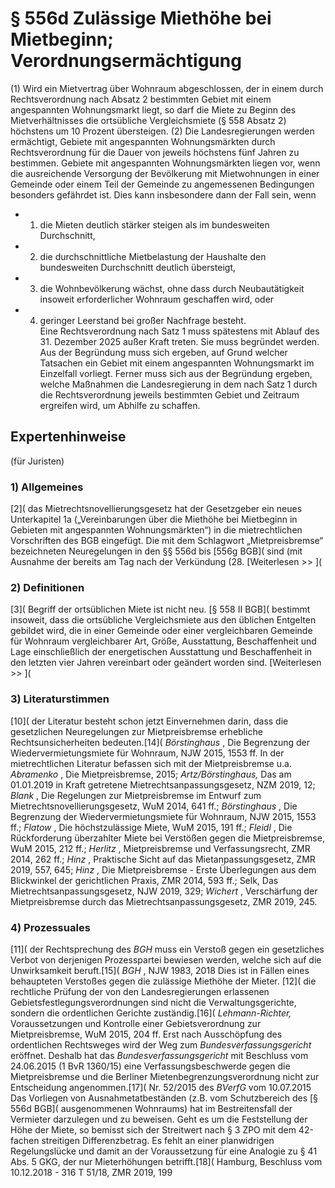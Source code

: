 # § 556d Zulässige Miethöhe bei Mietbeginn; Verordnungsermächtigung
(1) Wird ein Mietvertrag über Wohnraum abgeschlossen, der in einem durch Rechtsverordnung nach Absatz 2 bestimmten Gebiet mit einem angespannten Wohnungsmarkt liegt, so darf die Miete zu Beginn des Mietverhältnisses die ortsübliche Vergleichsmiete (§ 558 Absatz 2) höchstens um 10 Prozent übersteigen.
(2) Die Landesregierungen werden ermächtigt, Gebiete mit angespannten Wohnungsmärkten durch Rechtsverordnung für die Dauer von jeweils höchstens fünf Jahren zu bestimmen. Gebiete mit angespannten Wohnungsmärkten liegen vor, wenn die ausreichende Versorgung der Bevölkerung mit Mietwohnungen in einer Gemeinde oder einem Teil der Gemeinde zu angemessenen Bedingungen besonders gefährdet ist. Dies kann insbesondere dann der Fall sein, wenn
* 1. die Mieten deutlich stärker steigen als im bundesweiten Durchschnitt,
* 2. die durchschnittliche Mietbelastung der Haushalte den bundesweiten Durchschnitt deutlich übersteigt,
* 3. die Wohnbevölkerung wächst, ohne dass durch Neubautätigkeit insoweit erforderlicher Wohnraum geschaffen wird, oder
* 4. geringer Leerstand bei großer Nachfrage besteht.  
Eine Rechtsverordnung nach Satz 1 muss spätestens mit Ablauf des 31. Dezember 2025 außer Kraft treten. Sie muss begründet werden. Aus der Begründung muss sich ergeben, auf Grund welcher Tatsachen ein Gebiet mit einem angespannten Wohnungsmarkt im Einzelfall vorliegt. Ferner muss sich aus der Begründung ergeben, welche Maßnahmen die Landesregierung in dem nach Satz 1 durch die Rechtsverordnung jeweils bestimmten Gebiet und Zeitraum ergreifen wird, um Abhilfe zu schaffen.
## Expertenhinweise
(für Juristen)
### 1) Allgemeines
[2]( das Mietrechtsnovellierungsgesetz hat der Gesetzgeber ein neues Unterkapitel 1a („Vereinbarungen über die Miethöhe bei Mietbeginn in Gebieten mit angespannten Wohnungsmärkten“) in die mietrechtlichen Vorschriften des BGB eingefügt. Die mit dem Schlagwort „Mietpreisbremse“ bezeichneten Neuregelungen in den §§ 556d bis [556g BGB]( sind (mit Ausnahme der bereits am Tag nach der Verkündung (28.
[Weiterlesen >> ](
### 2) Definitionen
[3]( Begriff der ortsüblichen Miete ist nicht neu. [§ 558 II BGB]( bestimmt insoweit, dass die ortsübliche Vergleichsmiete aus den üblichen Entgelten gebildet wird, die in einer Gemeinde oder einer vergleichbaren Gemeinde für Wohnraum vergleichbarer Art, Größe, Ausstattung, Beschaffenheit und Lage einschließlich der energetischen Ausstattung und Beschaffenheit in den letzten vier Jahren vereinbart oder geändert worden sind.
[Weiterlesen >> ](
### 3) Literaturstimmen
[10]( der Literatur besteht schon jetzt Einvernehmen darin, dass die gesetzlichen Neuregelungen zur Mietpreisbremse erhebliche Rechtsunsicherheiten bedeuten.[14]( _Börstinghaus_ , Die Begrenzung der Wiedervermietungsmiete für Wohnraum, NJW 2015, 1553 ff.
In der mietrechtlichen Literatur befassen sich mit der Mietpreisbremse u.a. _Abramenko_ , Die Mietpreisbremse, 2015; _Artz/Börstinghaus,_ Das am 01.01.2019 in Kraft getretene Mietrechtsanpassungsgesetz, NZM 2019, 12; _Blank_ , Die Regelungen zur Mietpreisbremse im Entwurf zum Mietrechtsnovellierungsgesetz, WuM 2014, 641 ff.; _Börstinghaus_ , Die Begrenzung der Wiedervermietungsmiete für Wohnraum, NJW 2015, 1553 ff.; _Flatow_ , Die höchstzulässige Miete, WuM 2015, 191 ff.; _Fleidl_ , Die Rückforderung überzahlter Miete bei Verstößen gegen die Mietpreisbremse, WuM 2015, 212 ff.; _Herlitz_ , Mietpreisbremse und Verfassungsrecht, ZMR 2014, 262 ff.; _Hinz_ , Praktische Sicht auf das Mietanpassungsgesetz, ZMR 2019, 557, 645; _Hinz_ , Die Mietpreisbremse - Erste Überlegungen aus dem Blickwinkel der gerichtlichen Praxis, ZMR 2014, 593 ff.; Selk, Das Mietrechtsanpassungsgesetz, NJW 2019, 329; _Wichert_ , Verschärfung der Mietpreisbremse durch das Mietrechtsanpassungsgesetz, ZMR 2019, 245.
### 4) Prozessuales
[11]( der Rechtsprechung des _BGH_ muss ein Verstoß gegen ein gesetzliches Verbot von derjenigen Prozesspartei bewiesen werden, welche sich auf die Unwirksamkeit beruft.[15]( _BGH_ , NJW 1983, 2018 Dies ist in Fällen eines behaupteten Verstoßes gegen die zulässige Miethöhe der Mieter.
[12]( die rechtliche Prüfung der von den Landesregierungen erlassenen Gebietsfestlegungsverordnungen sind nicht die Verwaltungsgerichte, sondern die ordentlichen Gerichte zuständig.[16]( _Lehmann-Richter,_ Voraussetzungen und Kontrolle einer Gebietsverordnung zur Mietpreisbremse, WuM 2015, 204 ff.  Erst nach Ausschöpfung des ordentlichen Rechtsweges wird der Weg zum _Bundesverfassungsgericht_ eröffnet. Deshalb hat das _Bundesverfassungsgericht_ mit Beschluss vom 24.06.2015 (1 BvR 1360/15) eine Verfassungsbeschwerde gegen die Mietpreisbremse und die Berliner Mietenbegrenzungsverordnung nicht zur Entscheidung angenommen.[17]( Nr. 52/2015 des _BVerfG_ vom 10.07.2015
Das Vorliegen von Ausnahmetatbeständen (z.B. vom Schutzbereich des [§ 556d BGB]( ausgenommenen Wohnraums) hat im Bestreitensfall der Vermieter darzulegen und zu beweisen.
Geht es um die Feststellung der Höhe der Miete, so bemisst sich der Streitwert nach § 3 ZPO mit dem 42-fachen streitigen Differenzbetrag. Es fehlt an einer planwidrigen Regelungslücke und damit an der Voraussetzung für eine Analogie zu § 41 Abs. 5 GKG, der nur Mieterhöhungen betrifft.[18]( Hamburg, Beschluss vom 10.12.2018 - 316 T 51/18, ZMR 2019, 199